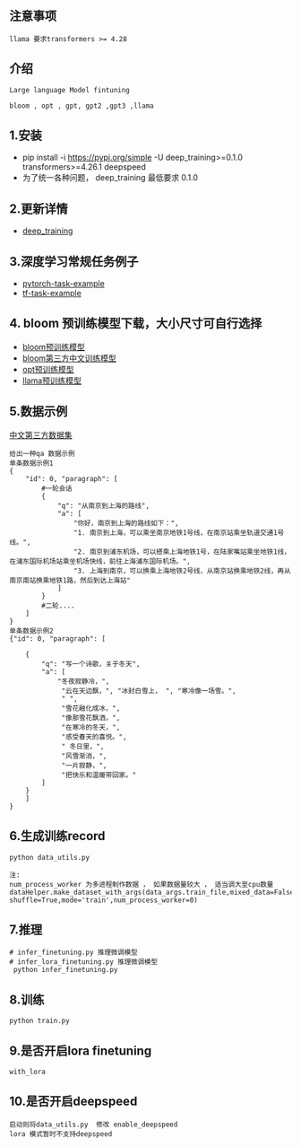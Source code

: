 ## 注意事项
    llama 要求transformers >= 4.28

## 介绍
    Large language Model fintuning
    
    bloom , opt , gpt, gpt2 ,gpt3 ,llama

## 1.安装
  - pip install -i https://pypi.org/simple -U deep_training>=0.1.0 transformers>=4.26.1 deepspeed
  - 为了统一各种问题， deep_training 最低要求 0.1.0



## 2.更新详情
- [deep_training](https://github.com/ssbuild/deep_training)

## 3.深度学习常规任务例子

- [pytorch-task-example](https://github.com/ssbuild/pytorch-task-example)
- [tf-task-example](https://github.com/ssbuild/tf-task-example)



## 4. bloom 预训练模型下载，大小尺寸可自行选择
    
- [bloom预训练模型](https://huggingface.co/bigscience)
- [bloom第三方中文训练模型](https://huggingface.co/Langboat/bloom-6b4-zh)
- [opt预训练模型](https://huggingface.co/facebook)
- [llama预训练模型](https://huggingface.co/decapoda-research)


## 5.数据示例

[中文第三方数据集](https://huggingface.co/datasets/YeungNLP/firefly-train-1.1M)


    给出一种qa 数据示例
    单条数据示例1
    {
        "id": 0, "paragraph": [
            #一轮会话
            {
                "q": "从南京到上海的路线",
                "a": [
                    "你好，南京到上海的路线如下：",
                    "1. 南京到上海，可以乘坐南京地铁1号线，在南京站乘坐轨道交通1号线。",
                    "2. 南京到浦东机场，可以搭乘上海地铁1号，在陆家嘴站乘坐地铁1线，在浦东国际机场站乘坐机场快线，前往上海浦东国际机场。",
                    "3. 上海到南京，可以换乘上海地铁2号线，从南京站换乘地铁2线，再从南京南站换乘地铁1路，然后到达上海站"
                ]
            }
            #二轮....
        ]
    }
    单条数据示例2
    {"id": 0, "paragraph": [

        {
            "q": "写一个诗歌，关于冬天",
            "a": [
                "冬夜寂静冷，",
                 "云在天边飘，", "冰封白雪上， ", "寒冷像一场雪。",
                 " ",
                 "雪花融化成冰，",
                 "像那雪花飘洒，",
                 "在寒冷的冬天，",
                 "感受春天的喜悦。",
                 " 冬日里，",
                 "风雪渐消，",
                 "一片寂静，",
                 "把快乐和温暖带回家。"
            ]
        }
        ]
    }



## 6.生成训练record

    python data_utils.py
    
    注:
    num_process_worker 为多进程制作数据 ， 如果数据量较大 ， 适当调大至cpu数量
    dataHelper.make_dataset_with_args(data_args.train_file,mixed_data=False, shuffle=True,mode='train',num_process_worker=0)


## 7.推理
    # infer_finetuning.py 推理微调模型
    # infer_lora_finetuning.py 推理微调模型
     python infer_finetuning.py



   


## 8.训练

    python train.py


## 9.是否开启lora finetuning

    with_lora


## 10.是否开启deepspeed
    启动则将data_utils.py  修改 enable_deepspeed 
    lora 模式暂时不支持deepspeed